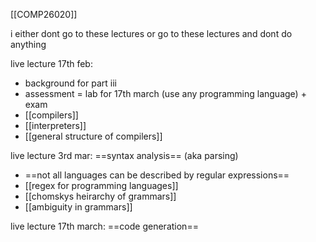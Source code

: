 [[COMP26020]]

i either dont go to these lectures or go to these lectures and dont do anything

live lecture 17th feb:
- background for part iii
- assessment = lab for 17th march (use any programming language) + exam
- [[compilers]]
- [[interpreters]]
- [[general structure of compilers]]

live lecture 3rd mar: ==syntax analysis== (aka parsing)
- ==not all languages can be described by regular expressions==
- [[regex for programming languages]]
- [[chomskys heirarchy of grammars]]
- [[ambiguity in grammars]]

live lecture 17th march: ==code generation==
